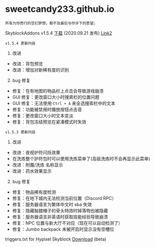 # sweetcandy233.github.io
`所有为你而行的空幻梦想，都不及最后与你许下的愿望。`
<!-- ![梦翔文海](http://user-assets.sxlcdn.com/images/493721/Fo3tNu__WxWq3wop-0cW2-P90UgA.png '梦翔文海') -->

SkyblockAddons v1.5.4 [下载](https://biscuit.codes/mods/skyblockaddons/downloadversion/?v=1.5.4 "下载") (2020.09.21 发布) [Link2](https://github.com/BiscuitDevelopment/SkyblockAddons/releases/download/v1.5.4/SkyblockAddons-1.5.4-for-MC-1.8.9.jar "Link2")

`v1.5.4 更新内容`

1. 改进
- 改进：背包预览
- 改进：增加对新稀有度的识别

2. bug 修复
- 修复：在有地图的物品栏上点击会导致游戏崩溃
- GUI 修复：更改窗口大小时搜索栏的位置问题
- GUI 修复：无法使用 `Ctrl + A` 来全选搜索栏中的文本
- 修复：功能被禁用时播放按钮点击音
- 修复：更改窗口大小时文本变淡
- 修复：背包冻结预览在紧凑模式时失效

`v1.5.3 更新内容`

1. 改进
- 改进：夜视护符闪烁效果
- 在洗炼整个护符包时可以使用洗炼菜单了(高级洗炼时不会再显示此菜单)
- 改进：附魔/洗炼 名称显示
- 改进：药水效果显示

2. bug 修复
- 修复：物品稀有度检测
- 修复：在地下城内无法检测当前位置（Discord RPC）
- 修复：服务器语言为繁体中文时 sba 失效
- 修复：隐藏骷髅帽子的骨头特效时掉落物也被隐藏
- 修复：服务器语言非英语时获取技能经验导致崩溃
- 修复：NPC 位置与新大厅不对应（现在可以自动检测了）
- 修复：Jumbo backpack 未被开启时显示没有空槽位

triggers.txt for Hypixel Skyblock [Download](/triggers.txt "Download") (beta)
